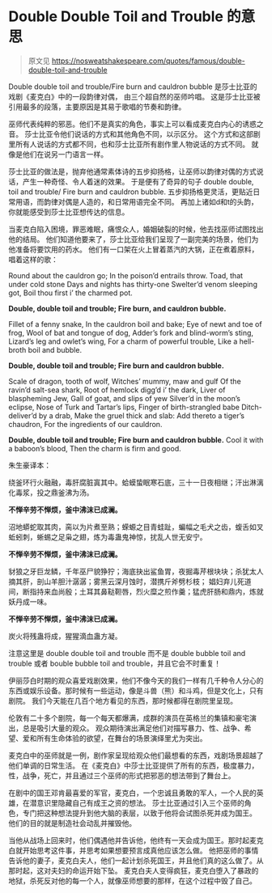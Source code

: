 # Double Double Toil and Trouble 的意思

> 原文见 https://nosweatshakespeare.com/quotes/famous/double-double-toil-and-trouble

Double double toil and trouble/Fire burn and cauldron bubble 是莎士比亚的戏剧《麦克白》中的一段韵律对偶，
由三个超自然的巫师吟唱。
这是莎士比亚被引用最多的段落，主要原因是其易于歌唱的节奏和韵律。

巫师代表纯粹的邪恶。他们不是真实的角色，事实上可以看成麦克白内心的诱惑之音。
莎士比亚令他们说话的方式和其他角色不同，以示区分。
这个方式和这部剧里所有人说话的方式都不同，也和莎士比亚所有剧作里人物说话的方式不同。
就像是他们在说另一门语言一样。

莎士比亚的做法是，抛弃他通常素体诗的五步抑扬格，让巫师以韵律对偶的方式说话，产生一种奇怪、令人着迷的效果。
于是便有了奇异的句子 double double, toil and trouble/ Fire burn and cauldron bubble.
五步抑扬格更灵活，更贴近日常用语，而韵律对偶是人造的，和日常用语完全不同。
再加上诸如d和t的头韵，你就能感受到莎士比亚想传达的信息。

当麦克白陷入困境，罪恶难眠，痛恨众人，婚姻破裂的时候，他去找巫师试图找出他的结局。
他们知道他要来了，莎士比亚给我们呈现了一副完美的场景，他们为他准备将要饮用的药水。
他们有一口架在火上冒着蒸汽的大锅，正在煮着原料，唱着这样的歌：

Round about the cauldron go;
In the poison’d entrails throw.
Toad, that under cold stone
Days and nights has thirty-one
Swelter’d venom sleeping got,
Boil thou first i’ the charmed pot.

**Double, double toil and trouble;
Fire burn, and cauldron bubble.**

Fillet of a fenny snake,
In the cauldron boil and bake;
Eye of newt and toe of frog,
Wool of bat and tongue of dog,
Adder’s fork and blind-worm’s sting,
Lizard’s leg and owlet’s wing,
For a charm of powerful trouble,
Like a hell-broth boil and bubble.

**Double, double toil and trouble;
Fire burn and cauldron bubble.**

Scale of dragon, tooth of wolf,
Witches’ mummy, maw and gulf
Of the ravin’d salt-sea shark,
Root of hemlock digg’d i’ the dark,
Liver of blaspheming Jew,
Gall of goat, and slips of yew
Silver’d in the moon’s eclipse,
Nose of Turk and Tartar’s lips,
Finger of birth-strangled babe
Ditch-deliver’d by a drab,
Make the gruel thick and slab:
Add thereto a tiger’s chaudron,
For the ingredients of our cauldron.

**Double, double toil and trouble;
Fire burn and cauldron bubble.**
Cool it with a baboon’s blood,
Then the charm is firm and good.

朱生豪译本：

绕釜环行火融融，毒肝腐脏寘其中。蛤蟆蛰眠寒石底，三十一日夜相继；汗出淋漓化毒浆，投之鼎釜沸为汤。

**不惮辛劳不惮烦，釜中沸沫已成澜。**

沼地蟒蛇取其肉，脔以为片煮至熟；蝾螈之目青蛙趾，蝙幅之毛犬之齿，蝮舌如叉蚯蚓刺，蜥蜴之足枭之翅，炼为毒蛊鬼神惊，扰乱人世无安宁。

**不惮辛劳不惮烦，釜中沸沫已成澜。**

豺狼之牙巨龙鳞，千年巫尸貌狰狞；海底抉出鲨鱼胃，夜掘毒芹根块块；杀犹太人摘其肝，剖山羊胆汁潺潺；雾黑云深月蚀时，潜携斤斧劈杉枝；
娼妇弃儿死道间，断指持来血尚殷；土耳其鼻鞑靼唇，烈火糜之煎作羹；猛虎肝肠和鼎内，炼就妖丹成一味。

**不惮辛劳不惮烦，釜中沸沫已成澜。**

炭火将残蛊将成，猩猩滴血蛊方凝。

注意这里是 double double toil and trouble 而不是 double bubble toil and trouble 或者 bouble bubble toil and trouble，并且它会不时重复！

伊丽莎白时期的观众喜爱戏剧效果，他们不像今天的我们一样有几千种令人分心的东西或娱乐设备。那时候有一些运动，像是斗兽（熊）和斗鸡，但是文化上，只有剧院。
我们今天能在几百个地方看见的东西，那时候都得在剧院里呈现。

伦敦有二十多个剧院，每一个每天都爆满，成群的演员在英格兰的集镇和豪宅演出，总是吸引大量的观众。
观众期待演出满足他们对描写暴力、性、战争、希望、爱和所有生命体验的欲望，在舞台的场景演绎里尤为突出。

麦克白中的巫师就是一例，剧作家呈现给观众他们最想看的东西，戏剧场景超越了他们单调的日常生活。
在《麦克白》中莎士比亚提供了所有的东西，极度暴力，性，战争，死亡，并且通过三个巫师的形式把邪恶的想法带到了舞台上。

在剧中的国王邓肯最喜爱的军官，麦克白，一个忠诚且勇敢的军人，一个人民的英雄，在潜意识里隐藏自己有成王之资的想法。
莎士比亚通过引入三个巫师的角色，专门把这种想法提升到他大脑的表层，以致于他将会试图杀死并成为国王。
他们的目的就是制造社会动乱并摧毁他。

当他从战场上回来时，他们偶遇他并告诉他，他终有一天会成为国王。那时起麦克白就开始思考这件事，并思考如果想要预言成真他应该怎么做。
他把巫师的事情告诉他的妻子，麦克白夫人，他们一起计划杀死国王，并且他们真的这么做了。从那时起，这对夫妇的命运开始下坠。
麦克白夫人变得疯狂，麦克白堕入了暴政的地狱，杀死反对他的每一个人，就像巫师想要的那样，在这个过程中毁了自己。
